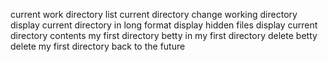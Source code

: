 current work directory
list current directory
change working directory
display current directory in long format
display hidden files
display current directory contents
my first directory
betty in my first directory
delete betty
delete my first directory
back to the future
